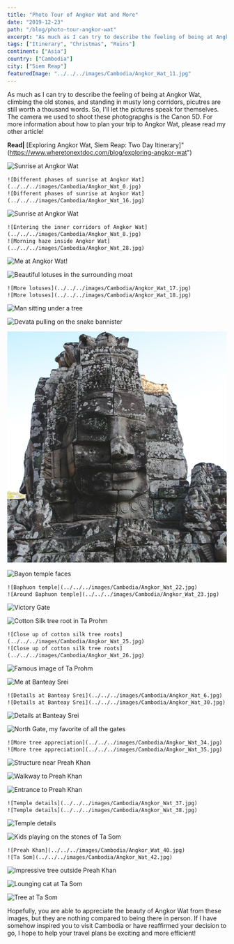 ```yaml
---
title: "Photo Tour of Angkor Wat and More"
date: "2019-12-23"
path: "/blog/photo-tour-angkor-wat"
excerpt: "As much as I can try to describe the feeling of being at Angkor Wat, climbing the old stones, and standing in musty long corridors, picutres are still worth a thousand words."
tags: ["Itinerary", "Christmas", "Ruins"]
continent: ["Asia"]
country: ["Cambodia"]
city: ["Siem Reap"]
featuredImage: "../../../images/Cambodia/Angkor_Wat_11.jpg"
---
```


As much as I can try to describe the feeling of being at Angkor Wat, climbing the old stones, and standing in musty long corridors, picutres are still worth a thousand words. So, I'll let the pictures speak for themselves. The camera we used to shoot these photograpghs is the Canon 5D. For more information about how to plan your trip to Angkor Wat, please read my other article!

**Read|** [Exploring Angkor Wat, Siem Reap: Two Day Itinerary]"(https://www.wheretonextdoc.com/blog/exploring-angkor-wat")

![Sunrise at Angkor Wat](../../../images/Cambodia/Angkor_Wat_12.jpg)

```grid|2|
![Different phases of sunrise at Angkor Wat](../../../images/Cambodia/Angkor_Wat_0.jpg) 
![Different phases of sunrise at Angkor Wat](../../../images/Cambodia/Angkor_Wat_16.jpg) 
```
![Sunrise at Angkor Wat](../../../images/Cambodia/Angkor_Wat_13.jpg)

```grid|2|
![Entering the inner corridors of Angkor Wat](../../../images/Cambodia/Angkor_Wat_8.jpg) 
![Morning haze inside Angkor Wat](../../../images/Cambodia/Angkor_Wat_28.jpg) 
```
![Me at Angkor Wat!](../../../images/Cambodia/Angkor_Wat_29.jpg)

![Beautiful lotuses in the surrounding moat](../../../images/Cambodia/Angkor_Wat_15.jpg)

```grid|2|
![More lotuses](../../../images/Cambodia/Angkor_Wat_17.jpg) 
![More lotuses](../../../images/Cambodia/Angkor_Wat_18.jpg) 
```
![Man sitting under a tree](../../../images/Cambodia/Angkor_Wat_19.jpg)

![Devata pulling on the snake bannister](../../../images/Cambodia/Angkor_Wat_20.jpg)

![Close up of Bayon face](../../../images/Cambodia/Angkor_Wat_21.jpg)

![Bayon temple faces](../../../images/Cambodia/Angkor_Wat_4.jpg)

```grid|2|
![Baphuon temple](../../../images/Cambodia/Angkor_Wat_22.jpg) 
![Around Baphuon temple](../../../images/Cambodia/Angkor_Wat_23.jpg) 
```
![Victory Gate](../../../images/Cambodia/Angkor_Wat_24.jpg)

![Cotton Silk tree root in Ta Prohm](../../../images/Cambodia/Angkor_Wat_27.jpg)

```grid|2|
![Close up of cotton silk tree roots](../../../images/Cambodia/Angkor_Wat_25.jpg) 
![Close up of cotton silk tree roots](../../../images/Cambodia/Angkor_Wat_26.jpg) 
```
![Famous image of Ta Prohm](../../../images/Cambodia/Angkor_Wat_5.jpg)

![Me at Banteay Srei](../../../images/Cambodia/Angkor_Wat_31.jpg)

```grid|2|
![Details at Banteay Srei](../../../images/Cambodia/Angkor_Wat_6.jpg) 
![Details at Banteay Srei](../../../images/Cambodia/Angkor_Wat_30.jpg) 
```

![Details at Banteay Srei](../../../images/Cambodia/Angkor_Wat_32.jpg)

![North Gate, my favorite of all the gates](../../../images/Cambodia/Angkor_Wat_33.jpg)

```grid|2|
![More tree appreciation](../../../images/Cambodia/Angkor_Wat_34.jpg) 
![More tree appreciation](../../../images/Cambodia/Angkor_Wat_35.jpg) 
```
![Structure near Preah Khan](../../../images/Cambodia/Angkor_Wat_45.jpg)

![Walkway to Preah Khan](../../../images/Cambodia/Angkor_Wat_36.jpg)

![Entrance to Preah Khan](../../../images/Cambodia/Angkor_Wat_1.jpg)

```grid|2|
![Temple details](../../../images/Cambodia/Angkor_Wat_37.jpg) 
![Temple details](../../../images/Cambodia/Angkor_Wat_38.jpg) 
```
![Temple details](../../../images/Cambodia/Angkor_Wat_39.jpg)

![Kids playing on the stones of Ta Som](../../../images/Cambodia/Angkor_Wat_41.jpg)

```grid|2|
![Preah Khan](../../../images/Cambodia/Angkor_Wat_40.jpg) 
![Ta Som](../../../images/Cambodia/Angkor_Wat_42.jpg) 
```
![Impressive tree outside Preah Khan](../../../images/Cambodia/Angkor_Wat_9.jpg)

![Lounging cat at Ta Som](../../../images/Cambodia/Angkor_Wat_43.jpg)

![Tree at Ta Som](../../../images/Cambodia/Angkor_Wat_44.jpg)

Hopefully, you are able to appreciate the beauty of Angkor Wat from these images, but they are nothing compared to being there in person. If I have somehow inspired you to visit Cambodia or have reaffirmed your decision to go, I hope to help your travel plans be exciting and more efficient!

